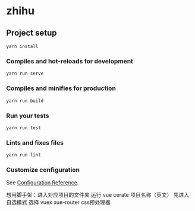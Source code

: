 # zhihu

## Project setup
```
yarn install
```

### Compiles and hot-reloads for development
```
yarn run serve
```

### Compiles and minifies for production
```
yarn run build
```

### Run your tests
```
yarn run test
```

### Lints and fixes files
```
yarn run lint
```

### Customize configuration
See [Configuration Reference](https://cli.vuejs.org/config/).


想用脚手架：进入对应项目的文件夹
            运行 vue cerate 项目名称（英文）
            先进入自选模式  选择 vuex xue-router css预处理器
            
